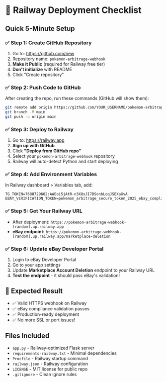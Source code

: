 # 🚀 Railway Deployment Checklist

## Quick 5-Minute Setup

### ✅ Step 1: Create GitHub Repository
1. Go to: https://github.com/new
2. Repository name: `pokemon-arbitrage-webhook`
3. **Make it Public** (required for Railway free tier)
4. **Don't initialize** with README
5. Click "Create repository"

### ✅ Step 2: Push Code to GitHub
After creating the repo, run these commands (GitHub will show them):

```bash
git remote add origin https://github.com/YOUR_USERNAME/pokemon-arbitrage-webhook.git
git branch -M main
git push -u origin main
```

### ✅ Step 3: Deploy to Railway
1. Go to: https://railway.app
2. **Sign up with GitHub**
3. Click **"Deploy from GitHub repo"**
4. Select your `pokemon-arbitrage-webhook` repository
5. Railway will auto-detect Python and start deploying

### ✅ Step 4: Add Environment Variables
In Railway dashboard > Variables tab, add:
```
TG_TOKEN=7688729602:AAEoi5jAtR-n3XOxJI7DSonbLoqJSEXaXvA
EBAY_VERIFICATION_TOKEN=pokemon_arbitrage_secure_token_2025_ebay_compliance_abc123
```

### ✅ Step 5: Get Your Railway URL
- After deployment: `https://pokemon-arbitrage-webhook-[random].up.railway.app`
- **eBay endpoint:** `https://pokemon-arbitrage-webhook-[random].up.railway.app/marketplace-deletion`

### ✅ Step 6: Update eBay Developer Portal
1. Login to eBay Developer Portal
2. Go to your app settings
3. Update **Marketplace Account Deletion** endpoint to your Railway URL
4. **Test the endpoint** - it should pass eBay's validation!

## 🎉 Expected Result
- ✅ Valid HTTPS webhook on Railway
- ✅ eBay compliance validation passes
- ✅ Production-ready deployment
- ✅ No more SSL or port issues!

## Files Included
- `app.py` - Railway-optimized Flask server
- `requirements-railway.txt` - Minimal dependencies
- `Procfile` - Railway startup command
- `railway.json` - Railway configuration
- `LICENSE` - MIT license for public repo
- `.gitignore` - Clean ignore rules

